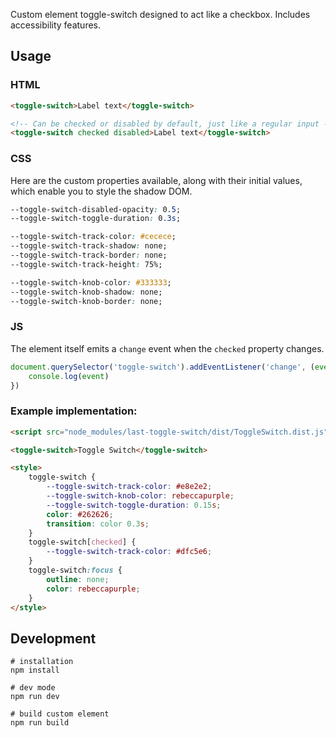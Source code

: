 Custom element toggle-switch designed to act like a checkbox. Includes accessibility features.

## Usage

### HTML

```html
<toggle-switch>Label text</toggle-switch>

<!-- Can be checked or disabled by default, just like a regular input -->
<toggle-switch checked disabled>Label text</toggle-switch>
```

### CSS

Here are the custom properties available, along with their initial values, which enable you to style the shadow DOM. 
```css
--toggle-switch-disabled-opacity: 0.5;
--toggle-switch-toggle-duration: 0.3s;

--toggle-switch-track-color: #cecece;
--toggle-switch-track-shadow: none;
--toggle-switch-track-border: none;
--toggle-switch-track-height: 75%;

--toggle-switch-knob-color: #333333;
--toggle-switch-knob-shadow: none;
--toggle-switch-knob-border: none;
```

### JS

The element itself emits a `change` event when the `checked` property changes.

```javascript
document.querySelector('toggle-switch').addEventListener('change', (event) => {
    console.log(event)
})
```

### Example implementation:

```html
<script src="node_modules/last-toggle-switch/dist/ToggleSwitch.dist.js"></script>

<toggle-switch>Toggle Switch</toggle-switch>

<style>
    toggle-switch {
        --toggle-switch-track-color: #e8e2e2;
        --toggle-switch-knob-color: rebeccapurple;
        --toggle-switch-toggle-duration: 0.15s;
        color: #262626;
        transition: color 0.3s;
    }
    toggle-switch[checked] {
        --toggle-switch-track-color: #dfc5e6;
    }
    toggle-switch:focus {
        outline: none;
        color: rebeccapurple;
    }
</style>
```

## Development

```
# installation
npm install

# dev mode
npm run dev

# build custom element
npm run build
```
